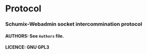 # Protocol
### Schumix-Webadmin socket intercommination protocol

#### AUTHORS: See `Authors` file.
#### LICENCE: GNU GPL3
